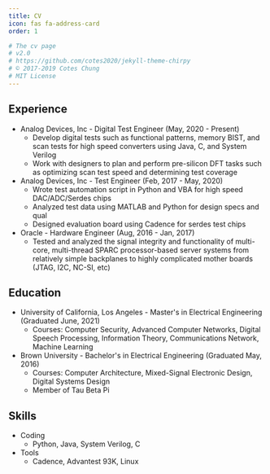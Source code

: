 ```yaml
---
title: CV
icon: fas fa-address-card
order: 1

# The cv page
# v2.0
# https://github.com/cotes2020/jekyll-theme-chirpy
# © 2017-2019 Cotes Chung
# MIT License
---
```


## Experience
- Analog Devices, Inc - Digital Test Engineer (May, 2020 - Present)
  - Develop digital tests such as functional patterns, memory BIST, and scan tests for high speed converters using Java, C, and System Verilog
  - Work with designers to plan and perform pre-silicon DFT tasks such as optimizing scan test speed and determining test coverage
- Analog Devices, Inc - Test Engineer (Feb, 2017 - May, 2020)
  - Wrote test automation script in Python and VBA for high speed DAC/ADC/Serdes chips
  - Analyzed test data using MATLAB and Python for design specs and qual
  - Designed evaluation board using Cadence for serdes test chips
- Oracle - Hardware Engineer (Aug, 2016 - Jan, 2017)
  - Tested and analyzed the signal integrity and functionality of multi-core, multi-thread SPARC processor-based server systems from relatively simple backplanes to highly complicated mother boards (JTAG, I2C, NC-SI, etc)

## Education
- University of California, Los Angeles - Master's in Electrical Engineering (Graduated June, 2021)
  - Courses: Computer Security, Advanced Computer Networks, Digital Speech Processing, Information Theory, Communications Network, Machine Learning
- Brown University - Bachelor's in Electrical Engineering (Graduated May, 2016)
  - Courses: Computer Architecture, Mixed-Signal Electronic Design, Digital Systems Design
  - Member of Tau Beta Pi 
  
## Skills
- Coding
  - Python, Java, System Verilog, C
- Tools 
  - Cadence, Advantest 93K, Linux 
